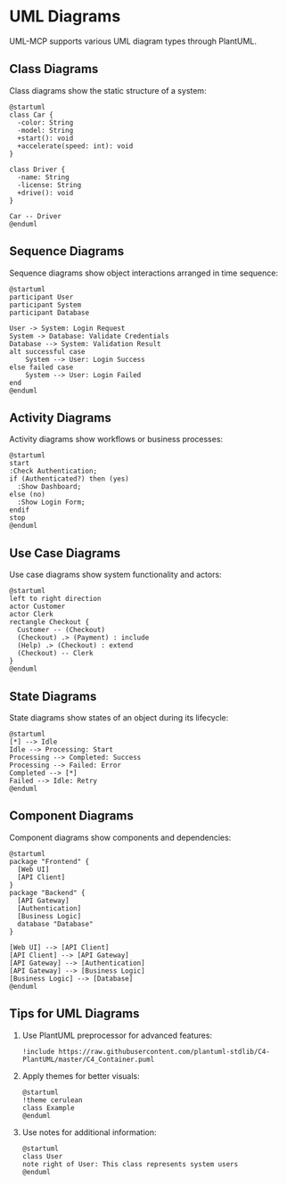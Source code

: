 # UML Diagrams

UML-MCP supports various UML diagram types through PlantUML.

## Class Diagrams

Class diagrams show the static structure of a system:

```plantuml
@startuml
class Car {
  -color: String
  -model: String
  +start(): void
  +accelerate(speed: int): void
}

class Driver {
  -name: String
  -license: String
  +drive(): void
}

Car -- Driver
@enduml
```

## Sequence Diagrams

Sequence diagrams show object interactions arranged in time sequence:

```plantuml
@startuml
participant User
participant System
participant Database

User -> System: Login Request
System -> Database: Validate Credentials
Database --> System: Validation Result
alt successful case
    System --> User: Login Success
else failed case
    System --> User: Login Failed
end
@enduml
```

## Activity Diagrams

Activity diagrams show workflows or business processes:

```plantuml
@startuml
start
:Check Authentication;
if (Authenticated?) then (yes)
  :Show Dashboard;
else (no)
  :Show Login Form;
endif
stop
@enduml
```

## Use Case Diagrams

Use case diagrams show system functionality and actors:

```plantuml
@startuml
left to right direction
actor Customer
actor Clerk
rectangle Checkout {
  Customer -- (Checkout)
  (Checkout) .> (Payment) : include
  (Help) .> (Checkout) : extend
  (Checkout) -- Clerk
}
@enduml
```

## State Diagrams

State diagrams show states of an object during its lifecycle:

```plantuml
@startuml
[*] --> Idle
Idle --> Processing: Start
Processing --> Completed: Success
Processing --> Failed: Error
Completed --> [*]
Failed --> Idle: Retry
@enduml
```

## Component Diagrams

Component diagrams show components and dependencies:

```plantuml
@startuml
package "Frontend" {
  [Web UI]
  [API Client]
}
package "Backend" {
  [API Gateway]
  [Authentication]
  [Business Logic]
  database "Database"
}

[Web UI] --> [API Client]
[API Client] --> [API Gateway]
[API Gateway] --> [Authentication]
[API Gateway] --> [Business Logic]
[Business Logic] --> [Database]
@enduml
```

## Tips for UML Diagrams

1. Use PlantUML preprocessor for advanced features:
   ```plantuml
   !include https://raw.githubusercontent.com/plantuml-stdlib/C4-PlantUML/master/C4_Container.puml
   ```

2. Apply themes for better visuals:
   ```plantuml
   @startuml
   !theme cerulean
   class Example
   @enduml
   ```

3. Use notes for additional information:
   ```plantuml
   @startuml
   class User
   note right of User: This class represents system users
   @enduml
   ```
